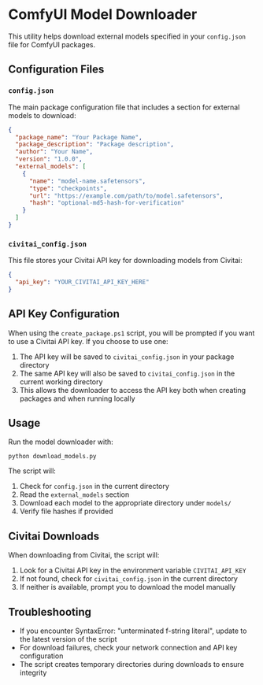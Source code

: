 # ComfyUI Model Downloader

This utility helps download external models specified in your `config.json` file for ComfyUI packages.

## Configuration Files

### `config.json`

The main package configuration file that includes a section for external models to download:

```json
{
  "package_name": "Your Package Name",
  "package_description": "Package description",
  "author": "Your Name",
  "version": "1.0.0",
  "external_models": [
    {
      "name": "model-name.safetensors",
      "type": "checkpoints",
      "url": "https://example.com/path/to/model.safetensors",
      "hash": "optional-md5-hash-for-verification"
    }
  ]
}
```

### `civitai_config.json`

This file stores your Civitai API key for downloading models from Civitai:

```json
{
  "api_key": "YOUR_CIVITAI_API_KEY_HERE"
}
```

## API Key Configuration

When using the `create_package.ps1` script, you will be prompted if you want to use a Civitai API key. If you choose to use one:

1. The API key will be saved to `civitai_config.json` in your package directory
2. The same API key will also be saved to `civitai_config.json` in the current working directory
3. This allows the downloader to access the API key both when creating packages and when running locally

## Usage

Run the model downloader with:

```
python download_models.py
```

The script will:
1. Check for `config.json` in the current directory
2. Read the `external_models` section
3. Download each model to the appropriate directory under `models/`
4. Verify file hashes if provided

## Civitai Downloads

When downloading from Civitai, the script will:
1. Look for a Civitai API key in the environment variable `CIVITAI_API_KEY`
2. If not found, check for `civitai_config.json` in the current directory
3. If neither is available, prompt you to download the model manually

## Troubleshooting

- If you encounter SyntaxError: "unterminated f-string literal", update to the latest version of the script
- For download failures, check your network connection and API key configuration
- The script creates temporary directories during downloads to ensure integrity
